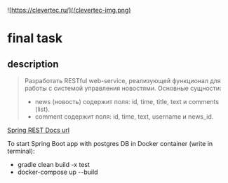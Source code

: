 ![https://clevertec.ru/](/clevertec-img.png)


# final task

## description
>Разработать RESTful web-service, реализующей функционал для работы с системой управления новостями.
Основные сущности:
>-	news (новость) содержит поля: id, time, title, text и comments (list).
>-	comment содержит поля: id, time, text, username и news_id.

[Spring REST Docs url](http://localhost:8080/swagger-ui/index.html)

To start Spring Boot app with postgres DB in Docker container (write in terminal):
* gradle clean build -x test
* docker-compose up --build
